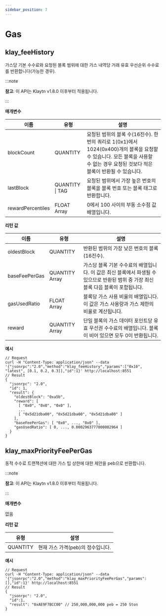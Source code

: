 ```yaml
---
sidebar_position: 7
---
```


# Gas

## klay_feeHistory<a id="klay_feehistory"></a>

가스당 기본 수수료와 요청된 블록 범위에 대한 가스 내역당 거래 유효 우선순위 수수료를 반환합니다(가능한 경우).

:::note

**참고**: 이 API는 Klaytn v1.8.0 이후부터 적용됩니다.

:::

**매개변수**

| 이름 | 유형 | 설명
|--------------------|---------------------|------------------------------------------------------------------------------------------------------------------------------------------------------------------------------------------------------------------------------|
| blockCount | QUANTITY | 요청된 범위의 블록 수(16진수). 한 번의 쿼리로 1(0x1)에서 1024(0x400)개의 블록을 요청할 수 있습니다. 모든 블록을 사용할 수 없는 경우 요청된 것보다 적은 블록이 반환될 수 있습니다.  |
| lastBlock | QUANTITY &#124; TAG | 요청된 범위에서 가장 높은 번호의 블록을 블록 번호 또는 블록 태그로 반환합니다.
| rewardPercentiles | FLOAT Array | 0에서 100 사이의 부동 소수점 값 배열입니다.


**리턴 값**

| 이름 | 유형 | 설명
|---------------|-------------------|--------------------------------------------------------------------------------------------------------------------------------------------------------------------|
| oldestBlock | QUANTITY | 반환된 범위의 가장 낮은 번호의 블록(16진수).                                                                                       |
| baseFeePerGas | QUANTITY Array | 가스당 블록 기본 수수료의 배열입니다. 이 값은 최신 블록에서 파생될 수 있으므로 반환된 범위 중 가장 최신 블록 다음 블록이 포함됩니다. |
| gasUsedRatio | FLOAT Array | 블록당 가스 사용 비율의 배열입니다. 이 값은 가스 사용량과 가스 제한의 비율로 계산됩니다.                                                                      |
| reward | QUANTITY Array | 단일 블록의 가스 데이터 포인트당 유효 우선권 수수료의 배열입니다. 블록이 비어 있으면 모두 0이 반환됩니다.                                         |


**예시**

```shell
// Request
curl -H "Content-Type: application/json" --data '{"jsonrpc":"2.0","method":"klay_feeHistory","params":["0x10", "latest", [0.1, 0.2, 0.3]],"id":1}' http://localhost:8551
// Result
{
  "jsonrpc": "2.0",
  "id": 1,
  "result": {
    "oldestBlock": "0xa5b",
    "reward": [
      [ "0x0", "0x0", "0x0" ],
      ...
      [ "0x5d21dba00", "0x5d21dba00", "0x5d21dba00" ]
    ],
    "baseFeePerGas": [ "0x0", ..., "0x0" ],
    "gasUsedRatio": [ 0, ..., 0.0002963777000002964 ]
  }
}
```


## klay_maxPriorityFeePerGas <a id="klay_maxpriorityfeepergas"></a>

동적 수수료 트랜잭션에 대한 가스 팁 상한에 대한 제안을 peb으로 반환합니다.

:::note

**참고**: 이 API는 Klaytn v1.8.0 이후부터 적용됩니다.

:::

**매개변수**

없음

**리턴 값**

| 유형 | 설명
|------------|--------------------------------------------|
| QUANTITY | 현재 가스 가격(peb)의 정수입니다.   |

**예시**

```shell
// Request
curl -H "Content-Type: application/json" --data '{"jsonrpc":"2.0","method":"klay_maxPriorityFeePerGas","params":[],"id":1}' http://localhost:8551
// Result
{
  "jsonrpc": "2.0",
  "id":1,
  "result": "0xAE9F7BCC00" // 250,000,000,000 peb = 250 Ston
}
```


